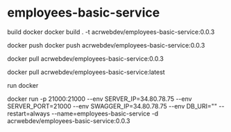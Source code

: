# employees-basic-service

build docker
docker build . -t acrwebdev/employees-basic-service:0.0.3

docker push
docker push acrwebdev/employees-basic-service:0.0.3

docker pull acrwebdev/employees-basic-service:0.0.3

docker pull acrwebdev/employees-basic-service:latest

run docker

docker run -p 21000:21000 --env SERVER_IP=34.80.78.75 --env SERVER_PORT=21000 --env SWAGGER_IP=34.80.78.75 --env DB_URI="" --restart=always --name=employees-basic-service -d acrwebdev/employees-basic-service:0.0.3
